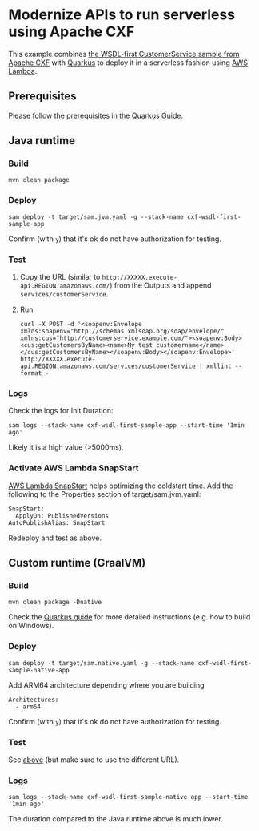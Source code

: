 # Modernize APIs to run serverless using Apache CXF

This example combines 
[the WSDL-first CustomerService sample from Apache CXF](https://github.com/apache/cxf/blob/master/distribution/src/main/release/samples/wsdl_first/src/main/resources/CustomerService.wsdl) 
with [Quarkus](http://www.quarkus.io) to deploy it in a serverless fashion using [AWS Lambda](https://aws.amazon.com/lambda/).

## Prerequisites
Please follow the [prerequisites in the Quarkus Guide](https://quarkus.io/guides/amazon-lambda-http#prerequisites).

## Java runtime

### Build

    mvn clean package

### Deploy

    sam deploy -t target/sam.jvm.yaml -g --stack-name cxf-wsdl-first-sample-app
    
Confirm (with `y`) that it's ok do not have authorization for testing.
    
### Test

1. Copy the URL (similar to `http://XXXXX.execute-api.REGION.amazonaws.com/`) from the Outputs and append `services/customerService`.
2. Run

    ```
    curl -X POST -d '<soapenv:Envelope xmlns:soapenv="http://schemas.xmlsoap.org/soap/envelope/" xmlns:cus="http://customerservice.example.com/"><soapenv:Body><cus:getCustomersByName><name>My test customername</name></cus:getCustomersByName></soapenv:Body></soapenv:Envelope>' http://XXXXX.execute-api.REGION.amazonaws.com/services/customerService | xmllint --format -
    ```

### Logs

Check the logs for Init Duration:

    sam logs --stack-name cxf-wsdl-first-sample-app --start-time '1min ago' 

Likely it is a high value (>5000ms).

### Activate AWS Lambda SnapStart

[AWS Lambda SnapStart](https://docs.aws.amazon.com/lambda/latest/dg/snapstart.html) helps optimizing the coldstart time.
Add the following to the Properties section of target/sam.jvm.yaml:

    SnapStart:
      ApplyOn: PublishedVersions
    AutoPublishAlias: SnapStart

Redeploy and test as above.

## Custom runtime (GraalVM)

### Build

    mvn clean package -Dnative

Check the [Quarkus guide](https://quarkus.io/guides/amazon-lambda-http#build-and-deploy) for more detailed instructions (e.g. how to build on Windows).

### Deploy

    sam deploy -t target/sam.native.yaml -g --stack-name cxf-wsdl-first-sample-native-app
    
Add ARM64 architecture depending where you are building

    Architectures:
      - arm64

Confirm (with `y`) that it's ok do not have authorization for testing.

### Test

See [above](#test) (but make sure to use the different URL).

### Logs

    sam logs --stack-name cxf-wsdl-first-sample-native-app --start-time '1min ago' 

The duration compared to the Java runtime above is much lower.
